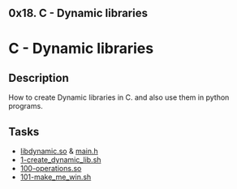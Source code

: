 ## 0x18. C - Dynamic libraries

# C - Dynamic libraries

## Description
How to create Dynamic libraries in C. and also use them in python programs.

## Tasks
* [libdynamic.so](libdynamic.so) & [main.h](main.h)
* [1-create_dynamic_lib.sh](1-create_dynamic_lib.sh)
* [100-operations.so](100-operations.so)
* [101-make_me_win.sh](101-make_me_win.sh)
